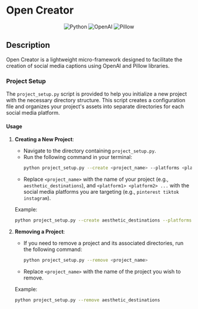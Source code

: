 # Open Creator

<p align="center">
  <img src="https://img.shields.io/badge/Python-3.8-blue" alt="Python">
  <img src="https://img.shields.io/badge/OpenAI-latest-green" alt="OpenAI">
  <img src="https://img.shields.io/badge/Pillow-latest-red" alt="Pillow">
</p>

## Description

Open Creator is a lightweight micro-framework designed to facilitate the creation of social media captions using OpenAI and Pillow libraries.

### Project Setup

The `project_setup.py` script is provided to help you initialize a new project with the necessary directory structure. This script creates a configuration file and organizes your project's assets into separate directories for each social media platform.

#### Usage

1. **Creating a New Project**:

   - Navigate to the directory containing `project_setup.py`.
   - Run the following command in your terminal:
     ```bash
     python project_setup.py --create <project_name> --platforms <platform1> <platform2> ...
     ```
   - Replace `<project_name>` with the name of your project (e.g., `aesthetic_destinations`), and `<platform1> <platform2> ...` with the social media platforms you are targeting (e.g., `pinterest tiktok instagram`).

   Example:

   ```bash
   python project_setup.py --create aesthetic_destinations --platforms pinterest tiktok instagram
   ```

2. **Removing a Project**:

   - If you need to remove a project and its associated directories, run the following command:
     ```bash
     python project_setup.py --remove <project_name>
     ```
   - Replace `<project_name>` with the name of the project you wish to remove.

   Example:

   ```bash
   python project_setup.py --remove aesthetic_destinations
   ```
